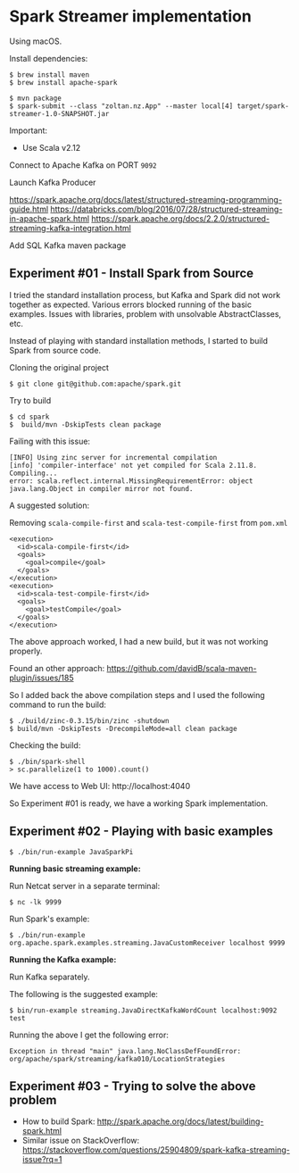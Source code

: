 # Spark Streamer implementation

Using macOS.

Install dependencies:

```
$ brew install maven
$ brew install apache-spark
```

```
$ mvn package
$ spark-submit --class "zoltan.nz.App" --master local[4] target/spark-streamer-1.0-SNAPSHOT.jar
```

Important:

* Use Scala v2.12

Connect to Apache Kafka on PORT `9092`

Launch Kafka Producer


https://spark.apache.org/docs/latest/structured-streaming-programming-guide.html
https://databricks.com/blog/2016/07/28/structured-streaming-in-apache-spark.html
https://spark.apache.org/docs/2.2.0/structured-streaming-kafka-integration.html

Add SQL Kafka maven package

## Experiment #01 - Install Spark from Source

I tried the standard installation process, but Kafka and Spark did not work together as expected. Various errors blocked running of the basic examples. Issues with libraries, problem with unsolvable AbstractClasses, etc.

Instead of playing with standard installation methods, I started to build Spark from source code.

Cloning the original project

```
$ git clone git@github.com:apache/spark.git
``` 

Try to build

```
$ cd spark
$  build/mvn -DskipTests clean package
```

Failing with this issue:

```
[INFO] Using zinc server for incremental compilation
[info] 'compiler-interface' not yet compiled for Scala 2.11.8. Compiling...
error: scala.reflect.internal.MissingRequirementError: object java.lang.Object in compiler mirror not found.

```

A suggested solution:

Removing `scala-compile-first` and `scala-test-compile-first` from `pom.xml`

```
<execution>
  <id>scala-compile-first</id>
  <goals>
    <goal>compile</goal>
  </goals>
</execution>
<execution>
  <id>scala-test-compile-first</id>
  <goals>
    <goal>testCompile</goal>
  </goals>
</execution>
```

The above approach worked, I had a new build, but it was not working properly.

Found an other approach:
https://github.com/davidB/scala-maven-plugin/issues/185

So I added back the above compilation steps and I used the following command to run the build:

```
$ ./build/zinc-0.3.15/bin/zinc -shutdown
$ build/mvn -DskipTests -DrecompileMode=all clean package
```

Checking the build:

```
$ ./bin/spark-shell
> sc.parallelize(1 to 1000).count() 
```

We have access to Web UI: http://localhost:4040

So Experiment #01 is ready, we have a working Spark implementation.

## Experiment #02 - Playing with basic examples

```
$ ./bin/run-example JavaSparkPi
```

**Running basic streaming example:**

Run Netcat server in a separate terminal:
```
$ nc -lk 9999
```
Run Spark's example:
```
$ ./bin/run-example org.apache.spark.examples.streaming.JavaCustomReceiver localhost 9999
```

**Running the Kafka example:**

Run Kafka separately.

The following is the suggested example:

```
$ bin/run-example streaming.JavaDirectKafkaWordCount localhost:9092 test
```

Running the above I get the following error:

```
Exception in thread "main" java.lang.NoClassDefFoundError: org/apache/spark/streaming/kafka010/LocationStrategies
```

## Experiment #03 - Trying to solve the above problem

* How to build Spark: http://spark.apache.org/docs/latest/building-spark.html
* Similar issue on StackOverflow: https://stackoverflow.com/questions/25904809/spark-kafka-streaming-issue?rq=1

